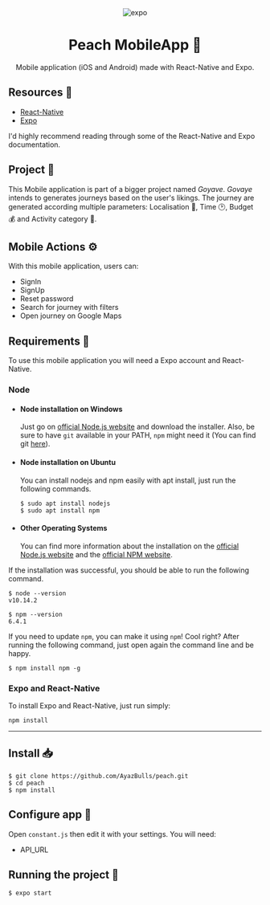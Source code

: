 <div align="center">
  <img alt="expo" src="https://raw.githubusercontent.com/expo/expo/master/style/header.png">
  <h1>Peach MobileApp 🍑</h1>

  <p>Mobile application (iOS and Android) made with React-Native and Expo.</p>
</div>

## Resources 📝

* [React-Native](https://reactnative.dev/)
* [Expo](https://expo.io/)

I'd highly recommend reading through some of the React-Native and Expo documentation.

## Project 🚧

This Mobile application is part of a bigger project named *Goyave*. *Govaye* intends to generates journeys based on the user's likings. The journey are generated according multiple parameters: Localisation 📍, Time 🕑, Budget 💰 and Activity category 📁.

## Mobile Actions ⚙️

With this mobile application, users can:
* SignIn
* SignUp
* Reset password
* Search for journey with filters
* Open journey on Google Maps

## Requirements 📄

To use this mobile application you will need a Expo account and React-Native.

### Node

- #### Node installation on Windows

  Just go on [official Node.js website](https://nodejs.org/) and download the installer.
  Also, be sure to have `git` available in your PATH, `npm` might need it (You can find git [here](https://git-scm.com/)).

- #### Node installation on Ubuntu

  You can install nodejs and npm easily with apt install, just run the following commands.

      $ sudo apt install nodejs
      $ sudo apt install npm

- #### Other Operating Systems
  You can find more information about the installation on the [official Node.js website](https://nodejs.org/) and the [official NPM website](https://npmjs.org/).

If the installation was successful, you should be able to run the following command.

    $ node --version
    v10.14.2

    $ npm --version
    6.4.1

If you need to update `npm`, you can make it using `npm`! Cool right? After running the following command, just open again the command line and be happy.

    $ npm install npm -g

### Expo and React-Native

To install Expo and React-Native, just run simply:
```
npm install
```

---

## Install 📥

    $ git clone https://github.com/AyazBulls/peach.git
    $ cd peach
    $ npm install

## Configure app 🔧

Open `constant.js` then edit it with your settings. You will need:
- API_URL

## Running the project 🚀

    $ expo start
